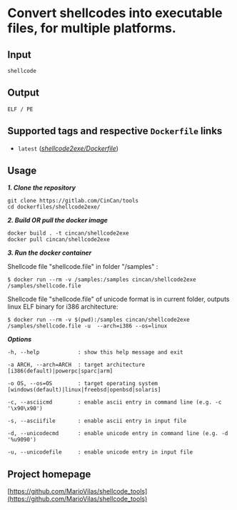 # Convert shellcodes into executable files, for multiple platforms.

## Input

```
shellcode
```

## Output

```
ELF / PE
```

## Supported tags and respective `Dockerfile` links

* `latest` ([*shellcode2exe/Dockerfile*](https://gitlab.com/CinCan/tools/blob/master/shellcode2exe/Dockerfile))


## Usage

***1. Clone the repository***

```
git clone https://gitlab.com/CinCan/tools
cd dockerfiles/shellcode2exe/
```

***2. Build OR pull the docker image*** 

```
docker build . -t cincan/shellcode2exe
docker pull cincan/shellcode2exe
```

***3. Run the docker container***

Shellcode file "shellcode.file" in folder "/samples" :  

`$ docker run --rm -v /samples:/samples cincan/shellcode2exe /samples/shellcode.file`  

Shellcode file "shellcode.file" of unicode format is in current folder, outputs linux 
ELF binary for i386 architecture:  

`$ docker run --rm -v $(pwd):/samples cincan/shellcode2exe /samples/shellcode.file -u 
--arch=i386 --os=linux`  

***Options***
```
-h, --help            : show this help message and exit  

-a ARCH, --arch=ARCH  : target architecture [i386(default)|powerpc|sparc|arm]  

-o OS, --os=OS        : target operating system [windows(default)|linux|freebsd|openbsd|solaris]

-c, --asciicmd        : enable ascii entry in command line (e.g. -c '\x90\x90')  

-s, --asciifile       : enable ascii entry in input file  

-d, --unicodecmd      : enable unicode entry in command line (e.g. -d '%u9090')  

-u, --unicodefile     : enable unicode entry in input file  

```

## Project homepage

[https://github.com/MarioVilas/shellcode_tools](https://github.com/MarioVilas/shellcode_tools)
